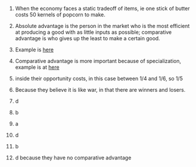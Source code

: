 1. When the economy faces a static tradeoff of items, ie one stick of butter costs 50 kernels of popcorn to make. 
2. Absolute advantage is the person in the market who is the most efficient at producing a good with as little inputs as possible; comparative advantage is who gives up the least to make a certain good.
3. Example is [here](https://www.desmos.com/calculator/sgsrndy1gj)
4. Comparative advantage is more important because of specialization, example is at [here](https://www.desmos.com/calculator/sgsrndy1gj)
5. inside their opportunity costs, in this case between 1/4 and 1/6, so 1/5
6. Because they believe it is like war, in that there are winners and losers.

1. d
2. b
3. a
4. d
5. b
6. d because they have no comparative advantage
